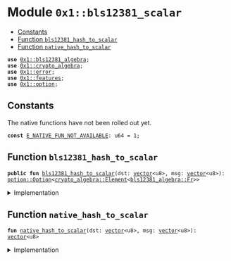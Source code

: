 
<a id="0x1_bls12381_scalar"></a>

# Module `0x1::bls12381_scalar`



-  [Constants](#@Constants_0)
-  [Function `bls12381_hash_to_scalar`](#0x1_bls12381_scalar_bls12381_hash_to_scalar)
-  [Function `native_hash_to_scalar`](#0x1_bls12381_scalar_native_hash_to_scalar)


<pre><code><b>use</b> <a href="../../aptos-stdlib/doc/bls12381_algebra.md#0x1_bls12381_algebra">0x1::bls12381_algebra</a>;
<b>use</b> <a href="../../aptos-stdlib/doc/crypto_algebra.md#0x1_crypto_algebra">0x1::crypto_algebra</a>;
<b>use</b> <a href="../../aptos-stdlib/../move-stdlib/doc/error.md#0x1_error">0x1::error</a>;
<b>use</b> <a href="../../aptos-stdlib/../move-stdlib/doc/features.md#0x1_features">0x1::features</a>;
<b>use</b> <a href="../../aptos-stdlib/../move-stdlib/doc/option.md#0x1_option">0x1::option</a>;
</code></pre>



<a id="@Constants_0"></a>

## Constants


<a id="0x1_bls12381_scalar_E_NATIVE_FUN_NOT_AVAILABLE"></a>

The native functions have not been rolled out yet.


<pre><code><b>const</b> <a href="bls12381_scalar.md#0x1_bls12381_scalar_E_NATIVE_FUN_NOT_AVAILABLE">E_NATIVE_FUN_NOT_AVAILABLE</a>: u64 = 1;
</code></pre>



<a id="0x1_bls12381_scalar_bls12381_hash_to_scalar"></a>

## Function `bls12381_hash_to_scalar`



<pre><code><b>public</b> <b>fun</b> <a href="bls12381_scalar.md#0x1_bls12381_scalar_bls12381_hash_to_scalar">bls12381_hash_to_scalar</a>(dst: <a href="../../aptos-stdlib/../move-stdlib/doc/vector.md#0x1_vector">vector</a>&lt;u8&gt;, msg: <a href="../../aptos-stdlib/../move-stdlib/doc/vector.md#0x1_vector">vector</a>&lt;u8&gt;): <a href="../../aptos-stdlib/../move-stdlib/doc/option.md#0x1_option_Option">option::Option</a>&lt;<a href="../../aptos-stdlib/doc/crypto_algebra.md#0x1_crypto_algebra_Element">crypto_algebra::Element</a>&lt;<a href="../../aptos-stdlib/doc/bls12381_algebra.md#0x1_bls12381_algebra_Fr">bls12381_algebra::Fr</a>&gt;&gt;
</code></pre>



<details>
<summary>Implementation</summary>


<pre><code><b>public</b> <b>fun</b> <a href="bls12381_scalar.md#0x1_bls12381_scalar_bls12381_hash_to_scalar">bls12381_hash_to_scalar</a>(
    dst: <a href="../../aptos-stdlib/../move-stdlib/doc/vector.md#0x1_vector">vector</a>&lt;u8&gt;,
    msg: <a href="../../aptos-stdlib/../move-stdlib/doc/vector.md#0x1_vector">vector</a>&lt;u8&gt;,
): Option&lt;Element&lt;Fr&gt;&gt; {
    <b>assert</b>!(<a href="../../aptos-stdlib/../move-stdlib/doc/features.md#0x1_features_supra_private_poll_enabled">features::supra_private_poll_enabled</a>(), <a href="../../aptos-stdlib/../move-stdlib/doc/error.md#0x1_error_invalid_state">error::invalid_state</a>(<a href="bls12381_scalar.md#0x1_bls12381_scalar_E_NATIVE_FUN_NOT_AVAILABLE">E_NATIVE_FUN_NOT_AVAILABLE</a>));
    <b>let</b> scalar_bytes = <a href="bls12381_scalar.md#0x1_bls12381_scalar_native_hash_to_scalar">native_hash_to_scalar</a>(dst, msg);
    deserialize&lt;Fr, FormatFrLsb&gt;(&scalar_bytes)
}
</code></pre>



</details>

<a id="0x1_bls12381_scalar_native_hash_to_scalar"></a>

## Function `native_hash_to_scalar`



<pre><code><b>fun</b> <a href="bls12381_scalar.md#0x1_bls12381_scalar_native_hash_to_scalar">native_hash_to_scalar</a>(dst: <a href="../../aptos-stdlib/../move-stdlib/doc/vector.md#0x1_vector">vector</a>&lt;u8&gt;, msg: <a href="../../aptos-stdlib/../move-stdlib/doc/vector.md#0x1_vector">vector</a>&lt;u8&gt;): <a href="../../aptos-stdlib/../move-stdlib/doc/vector.md#0x1_vector">vector</a>&lt;u8&gt;
</code></pre>



<details>
<summary>Implementation</summary>


<pre><code><b>native</b> <b>fun</b> <a href="bls12381_scalar.md#0x1_bls12381_scalar_native_hash_to_scalar">native_hash_to_scalar</a>(
    dst: <a href="../../aptos-stdlib/../move-stdlib/doc/vector.md#0x1_vector">vector</a>&lt;u8&gt;,
    msg: <a href="../../aptos-stdlib/../move-stdlib/doc/vector.md#0x1_vector">vector</a>&lt;u8&gt;,
): <a href="../../aptos-stdlib/../move-stdlib/doc/vector.md#0x1_vector">vector</a>&lt;u8&gt;;
</code></pre>



</details>


[move-book]: https://aptos.dev/move/book/SUMMARY
